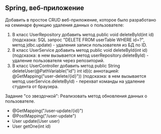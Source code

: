 ## Spring, веб-приложение
Добавить в простое CRUD веб-приложение, которое было разработано на семинаре функцию удаления данных о пользователе:
1) В класс UserRepository добавить метод public void deleteById(int id)(подсказка: SQL запрос "DELETE FROM userTable WHERE id=?", метод jdbc.update) - удаления записи пользователя из БД по ID.
2) В класс UserService добавить метод public void deleteById(int id)(подсказка: в нем вызывается метод userRepository.deleteById) - удаление пользователя через репозиторий.
3) В класс UserController добавить метод public String deleteUser(@PathVariable("id") int id)(с аннотацией: @GetMapping("user-delete/{id}")) (подсказка: в нем вызывается метод userService.deleteById) - перехват команды на удаление студента от браузера.

Задание "со звездочкой":
Реализовать метод обновления данных о пользователе.
- @GetMapping("/user-update/{id}")
- @PostMapping("/user-update")
- User update(User user)
- User getOne(int id)
